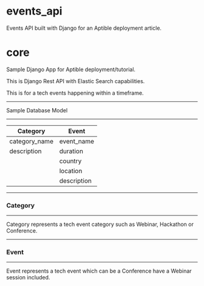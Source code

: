 # events_api
Events API built with Django for an Aptible deployment article.

# core
Sample Django App for Aptible deployment/tutorial.

This is Django Rest API with Elastic Search capabilities.

This is for a tech events happening within a timeframe.

--- 

Sample Database Model 

---

| Category      | Event       |
| ------------- | ----------- |
| category_name | event_name  |
| description   | duration    |
|               | country     |
|               | location    |
|               | description |


--- 

### Category

---

Category represents a tech event category such as Webinar, Hackathon or Conference.


--- 

### Event

---

Event represents a tech event which can be a Conference have a Webinar session included.

